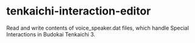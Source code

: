 # tenkaichi-interaction-editor
 Read and write contents of voice_speaker.dat files, which handle Special Interactions in Budokai Tenkaichi 3.

